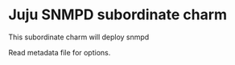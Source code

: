 # Juju SNMPD subordinate charm

This subordinate charm will deploy snmpd

Read metadata file for options.